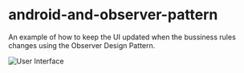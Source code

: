 # android-and-observer-pattern
An example of how to keep the UI updated when the bussiness rules changes using the Observer Design Pattern.

<img src="https://cloud.githubusercontent.com/assets/5488195/16362618/524b1630-3b8a-11e6-9acc-4103595320e9.PNG" alt="User Interface">
